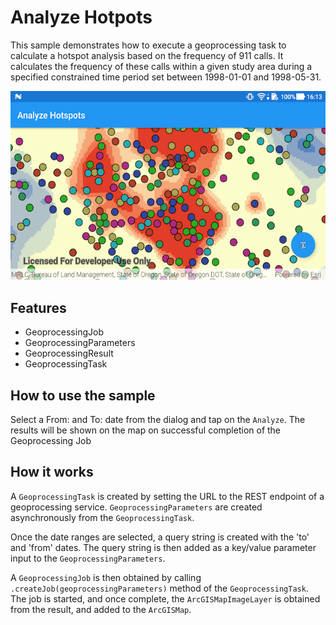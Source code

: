 # Analyze Hotpots
This sample demonstrates how to execute a geoprocessing task to calculate a hotspot analysis based on the frequency of 911 calls. It calculates the frequency of these calls within a given study area during a specified constrained time period set between 1998-01-01 and 1998-05-31.

![Analyze Hotspots App](analyze-hotspots.png)

## Features
* GeoprocessingJob
* GeoprocessingParameters
* GeoprocessingResult
* GeoprocessingTask

## How to use the sample
Select a From: and To: date from the dialog and tap on the `Analyze`. The results will be shown on the map on successful completion of the Geoprocessing Job

## How it works
A `GeoprocessingTask` is created by setting the URL to the REST endpoint of a geoprocessing service.
`GeoprocessingParameters` are created asynchronously from the `GeoprocessingTask`.

Once the date ranges are selected, a query string is created with the 'to' and 'from' dates. The query string is then added as a key/value parameter input to the `GeoprocessingParameters`.

A `GeoprocessingJob` is then obtained by calling  `.createJob(geoprocessingParameters)` method of the `GeoprocessingTask`. The job is started, and once complete, the `ArcGISMapImageLayer` is obtained from the result, and added to the `ArcGISMap`.
